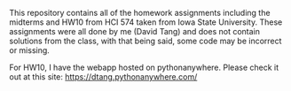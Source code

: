 This repository contains all of the homework assignments including the midterms and HW10 from HCI 574 taken from Iowa State University.
These assignments were all done by me (David Tang) and does not contain solutions from the class, with that being said, some code may be incorrect or missing.

For HW10, I have the webapp hosted on pythonanywhere. Please check it out at this site: https://dtang.pythonanywhere.com/
